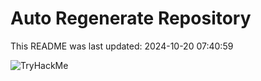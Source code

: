 # Auto Regenerate Repository

This README was last updated: 2024-10-20 07:40:59

 ![TryHackMe](https://tryhackme.com/badge/533634)